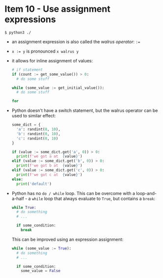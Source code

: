 # Item 10 - Use assignment expressions

```
$ python3 ./
```

- an assignment expression is also called the _walrus operator_: `:=`
- `x := y` is pronounced `x walrus y`
- it allows for inline assignment of values:

  ```python
  # if statement
  if (count := get_some_value()) > 0:
    # do some stuff

  while (some_value := get_initial_value()):
    # do some stuff

  for
  ```
- Python doesn't have a switch statement, but the walrus operator can be used to
  similar effect:

  ```python
  some_dict = {
    'a': randint(0, 10),
    'b': randint(0, 10),
    'c': randint(0, 10)
  }

  if (value := some_dict.get('a', 0)) > 0:
    print(f'we got a at  {value}')
  elif (value := some_dict.get('b', 0)) > 0:
    print(f'we got b at  {value}')
  elif (value := some_dict.get('c', 0)) > 0:
    print(f'we got c at  {value}')
  else:
    print('default')
  ```
- Python has no `do / while` loop. This can be overcome with a loop-and-a-half -
  a `while` loop that always evaluate to `True`, but contains a `break`:

  ```python
  while True:
    # do something
    # ...

    if some_condition:
      break
  ```

  This can be improved using an expression assignment:

  ```python
  while (some_value := True):
    # do something
    # ...

    if some_condition:
      some_value = False
  ```
